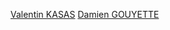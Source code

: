 [Valentin KASAS](https://twitter.com/ValentinKasas)
[Damien GOUYETTE](https://twitter.com/cestpasdur)